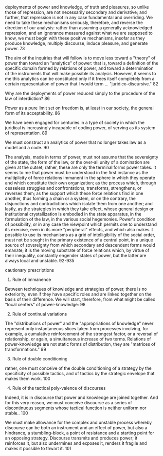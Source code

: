 
deployments of power and knowledge, of truth and pleasures, so unlike those of repression, are not necessarily secondary and derivative; and further, that repression is not in any case fundamental and overriding. We need to take these mechanisms seriously, therefore, and reverse the direction of our analysis: rather than assuming a generally acknowledged repression, and an ignorance measured against what we are supposed to know, we must begin with these positive mechanisms, insofar as they produce knowledge, multiply discourse, induce pleasure, and generate power. 73

The aim of the inquiries that will follow is to move less toward a "theory" of power than toward an "analytics" of power: that is, toward a definition of the specific domain formed by relations of power, and toward a determination of the instruments that will make possible its analysis. However, it seems to me this analytics can be constituted only if it frees itself completely from  a certain representation of power that I would term ... "juridico-discursive." 82

Why are the deployments of power reduced simply to the procedure of the law of interdiction? 86

Power as a pure limit set on freedom is, at least in our society, the general form of its acceptability. 86

We have been engaged for centuries in a type of society in which the juridical is increasingly incapable of coding power, of serving as its system of representation. 89

We must construct an analytics of power that no longer takes law as a model and a code. 90

The analysis, made in terms of power, must not assume that the sovereignty of the state, the form of the law, or the over-all unity of a domination are given at the outset; rather, these are only the terminal forms power takes. It seems to me that power must be understood in the first instance as the multiplicity of force relations immanent in the sphere in which they operate and which constitute their own organization; as the process which, through ceaseless struggles and confrontations, transforms, strengthens, or reverses them; as the support which these force relations find in one another, thus forming a chain or a system, or on the contrary, the disjunctions and contradictions which isolate them from one another; and lastly, as the strategies in which they take effect, whose general design or institutional crystallization is embodied in the state apparatus, in the formulation of the law, in the various social hegemonies. Power's condition of possibility, or in any case the viewpoint which permits one to understand its exercise, even in its more "peripheral" effects, and which also makes it possible to use its mechanisms as a grid of intelligibility of the social order, must not be sought in the primary existence of a central point, in a unique source of sovereignty from which secondary and descendent forms would emanate; it is the moving substrate of force relations which, by virtue of their inequality, constantly engender states of power, but the latter are always local and unstable. 92-935

cautionary prescriptions

1. Rule of immanence

Between techniques of knowledge and strategies of power, there is no exteriority, even if they have specific roles and are linked together on the basis of their difference. We will start, therefore, from what might be called "local centers" of power-knowledge: 98

2. Rule of continual variations

The "distributions of power" and the "appropriations of knowledge" never represent only instantaneous slices taken from processes involving, for example, a cumulative reinforcement of the strongest factor, or a reversal of relationship, or again, a simultaneous increase of two terms. Relations of power-knowledge are not static forms of distribution, they are "matrices of transformations."  99

3. Rule of double conditioning

rather, one must conceive of the double conditioning of a strategy by the specificity of possible tactics, and of tactics by the strategic envelope that makes them work. 100

4. Rule of the tactical poly-valence of discourses

Indeed, it is in discourse that power and knowledge are joined together. And for this very reason, we must conceive discourse as a series of discontinuous segments whose tactical function is neither uniform nor stable.. 100

We must make allowance for the complex and unstable process whereby discourse can be both an instrument and an effect of power, but also a hindrance, a stumbling-block, a point of resistance and a starting point for an opposing strategy. Discourse transmits and produces power; it reinforces it, but also undermines and exposes it, renders it fragile and makes it possible to thwart it. 101
